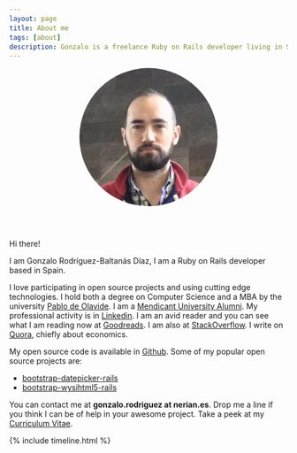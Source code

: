 ```yaml
---
layout: page
title: About me
tags: [about]
description: Gonzalo is a freelance Ruby on Rails developer living in Spain
---
```


<div class="article-cover" style='background: none'>
  <div style='text-align: center;'>
    <img src="/images/avatar3.png" class="image" style='border-radius: 999px;width: 250px;margin-bottom: 3em;'>
  </div>
</div>

Hi there!

I am Gonzalo Rodríguez-Baltanás Díaz, I am a Ruby on Rails developer based in Spain.

I love participating in open source projects and using cutting edge technologies. I hold both a degree on Computer Science and a MBA by the university [Pablo de Olavide](http://www.upo.es/). I am a [Mendicant University Alumni](http://mendicantuniversity.org/). My professional activity is in [Linkedin](https://www.linkedin.com/in/gonzalo-rodríguez-baltanás-díaz-2916b2161). I am an avid reader and you can see what I am reading now at [Goodreads](https://www.goodreads.com/user/show/16002228-gonzalo-rodr-guez-baltan-s). I am also at [StackOverflow](https://stackoverflow.com/users/473763/nerian). I write on [Quora](https://www.quora.com/profile/Gonzalo-Rodr%C3%ADguez-1), chiefly about economics.

My open source code is available in [Github](https://github.com/Nerian). Some of my popular open source projects are:

* [bootstrap-datepicker-rails](https://github.com/Nerian/bootstrap-datepicker-rails)
* [bootstrap-wysihtml5-rails](https://github.com/Nerian/bootstrap-wysihtml5-rails)

You can contact me at **gonzalo.rodriguez at nerian.es**. Drop me a line if you think I can be of help in your awesome project. Take a peek at my [Curriculum Vitae](https://www.dropbox.com/s/739hf8ggk8rmg65/CV%20-%20Gonzalo%20Rodr%C3%ADguez-Baltan%C3%A1s%20D%C3%ADaz%20-%20English.pdf?dl=0).

{% include timeline.html %}